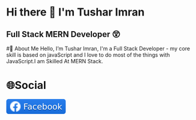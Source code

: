 # Hi there 👋 I'm Tushar Imran

## Full Stack MERN Developer 😲

#📣 About Me
Hello, I’m Tushar Imran, I'm a Full Stack Developer - my core skill is based on javaScript
and I love to do most of the things with JavaScript.I am Skilled At MERN Stack.

# 🌐Social
[![facebook](/assets/facebook.svg)](https://www.facebook.com/profile.php?id=100009068730323)
